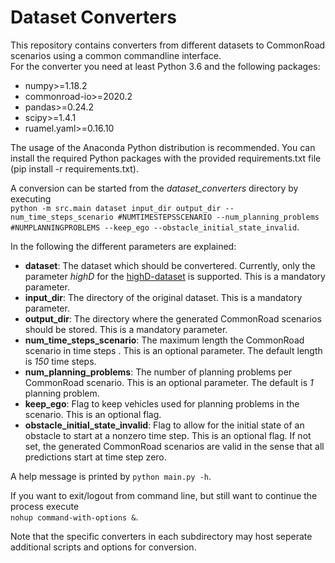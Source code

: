 # Dataset Converters

This repository contains converters from different datasets to CommonRoad scenarios using a common commandline interface.  
For the converter you need at least Python 3.6 and the following packages:
* numpy>=1.18.2
* commonroad-io>=2020.2
* pandas>=0.24.2
* scipy>=1.4.1
* ruamel.yaml>=0.16.10

The usage of the Anaconda Python distribution is recommended. 
You can install the required Python packages with the provided requirements.txt file (pip install -r requirements.txt).

A conversion can be started from the *dataset_converters* directory by executing  
`python -m src.main dataset input_dir output_dir --num_time_steps_scenario #NUMTIMESTEPSSCENARIO --num_planning_problems #NUMPLANNINGPROBLEMS --keep_ego --obstacle_initial_state_invalid`.

In the following the different parameters are explained:
* **dataset**: The dataset which should be convertered. Currently, only the parameter *highD* for the [highD-dataset](https://www.highd-dataset.com/) is supported. 
This is a mandatory parameter.
* **input_dir**: The directory of the original dataset. This is a mandatory parameter.
* **output_dir**: The directory where the generated CommonRoad scenarios should be stored. This is a mandatory parameter.
* **num_time_steps_scenario**: The maximum length the CommonRoad scenario in time steps . This is an optional parameter. The default length is *150* time steps.
* **num_planning_problems**: The number of planning problems per CommonRoad scenario. This is an optional parameter. The default is *1* planning problem.
* **keep_ego**: Flag to keep vehicles used for planning problems in the scenario. 
This is an optional flag. 
* **obstacle_initial_state_invalid**: Flag to allow for the initial state of an obstacle to start at a nonzero time step. This is an optional flag. 
If not set, the generated CommonRoad scenarios are valid in the sense that all predictions start at time step zero.

A help message is printed by `python main.py -h`.

If you want to exit/logout from command line, but still want to continue the process execute   
`nohup command-with-options &`.

Note that the specific converters in each subdirectory may host seperate additional scripts and options for conversion.